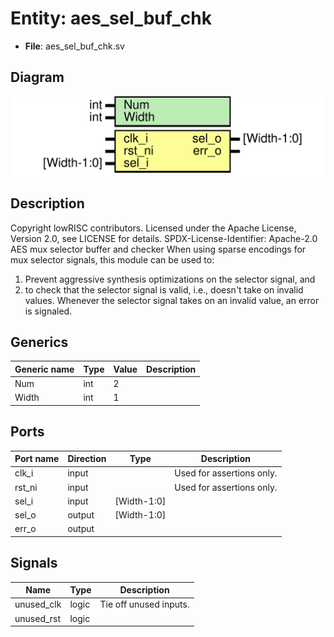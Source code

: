 # Entity: aes_sel_buf_chk

- **File**: aes_sel_buf_chk.sv
## Diagram

![Diagram](aes_sel_buf_chk.svg "Diagram")
## Description

Copyright lowRISC contributors.
 Licensed under the Apache License, Version 2.0, see LICENSE for details.
 SPDX-License-Identifier: Apache-2.0
 AES mux selector buffer and checker
 When using sparse encodings for mux selector signals, this module can be used to:
 1. Prevent aggressive synthesis optimizations on the selector signal, and
 2. to check that the selector signal is valid, i.e., doesn't take on invalid values.
 Whenever the selector signal takes on an invalid value, an error is signaled.
 
## Generics

| Generic name | Type | Value | Description |
| ------------ | ---- | ----- | ----------- |
| Num          | int  | 2     |             |
| Width        | int  | 1     |             |
## Ports

| Port name | Direction | Type        | Description               |
| --------- | --------- | ----------- | ------------------------- |
| clk_i     | input     |             | Used for assertions only. |
| rst_ni    | input     |             | Used for assertions only. |
| sel_i     | input     | [Width-1:0] |                           |
| sel_o     | output    | [Width-1:0] |                           |
| err_o     | output    |             |                           |
## Signals

| Name       | Type  | Description             |
| ---------- | ----- | ----------------------- |
| unused_clk | logic | Tie off unused inputs.  |
| unused_rst | logic |                         |
